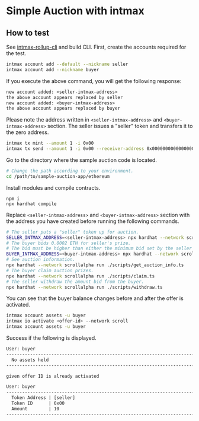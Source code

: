 # Simple Auction with intmax



## How to test

See [intmax-rollup-cli](https://github.com/InternetMaximalism/intmax-rollup-cli-flag/blob/main/README.md) and build CLI.
First, create the accounts required for the test.

```sh
intmax account add --default --nickname seller
intmax account add --nickname buyer
```

If you execute the above command, you will get the following response:

```txt
new account added: <seller-intmax-address>
the above account appears replaced by seller
new account added: <buyer-intmax-address>
the above account appears replaced by buyer
```

Please note the address written in `<seller-intmax-address>` and `<buyer-intmax-address>` section.
The seller issues a "seller" token and transfers it to the zero address.

```sh
intmax tx mint --amount 1 -i 0x00
intmax tx send --amount 1 -i 0x00 --receiver-address 0x0000000000000000
```

Go to the directory where the sample auction code is located.

```sh
# Change the path according to your environment.
cd /path/to/sample-auction-app/ethereum
```

Install modules and compile contracts.

```
npm i
npx hardhat compile
```

Replace `<seller-intmax-address>` and `<buyer-intmax-address>` section with the address you have created before running the following commands.

```sh
# The seller puts a "seller" token up for auction.
SELLER_INTMAX_ADDRESS=<seller-intmax-address> npx hardhat --network scrollalpha run ./scripts/start_auction.ts
# The buyer bids 0.0002 ETH for seller's prize.
# The bid must be higher than either the minimum bid set by the seller or the maximum bid so far.
BUYER_INTMAX_ADDRESS=<buyer-intmax-address> npx hardhat --network scrollalpha run ./scripts/bid.ts
# See auction information.
npx hardhat --network scrollalpha run ./scripts/get_auction_info.ts
# The buyer claim auction prizes.
npx hardhat --network scrollalpha run ./scripts/claim.ts
# The seller withdraw the amount bid from the buyer.
npx hardhat --network scrollalpha run ./scripts/withdraw.ts
```

You can see that the buyer balance changes before and after the offer is activated.

```sh
intmax account assets -u buyer
intmax io activate <offer-id> --network scroll
intmax account assets -u buyer
```

Success if the following is displayed.

```txt
User: buyer
--------------------------------------------------------------------------------------
  No assets held
--------------------------------------------------------------------------------------

given offer ID is already activated

User: buyer
--------------------------------------------------------------------------------------
  Token Address | [seller]
  Token ID      | 0x00
  Amount        | 10
--------------------------------------------------------------------------------------
```
